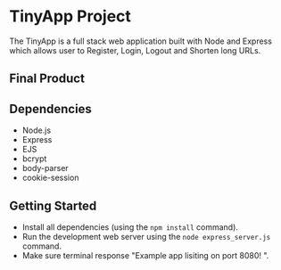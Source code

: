 # TinyApp Project

The TinyApp is a full stack web application built with Node and Express which allows user to Register, Login, Logout and Shorten long URLs.

## Final Product



## Dependencies

- Node.js
- Express
- EJS
- bcrypt
- body-parser
- cookie-session

## Getting Started

- Install all dependencies (using the `npm install` command).
- Run the development web server using the `node express_server.js` command.
- Make sure terminal response "Example app lisiting on port 8080! ".
